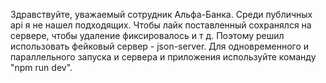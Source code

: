 Здравствуйте, уважаемый сотрудник Альфа-Банка. Среди публичных api я не нашел подходящих. Чтобы лайк поставленный сохранялся на сервере, чтобы удаление фиксировалось и т д. Поэтому решил использовать фейковый сервер - json-server. Для одновременного и параллельного запуска и сервера и приложения используйте команду "npm run dev".

